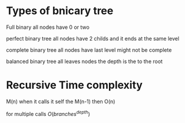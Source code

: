 # Types of bnicary tree

Full binary
all nodes have 0 or two

perfect binary tree
all nodes have 2 childs
and it ends at the same level

complete binary tree
all nodes have
last level might not be complete

balanced binary tree
all leaves nodes  the depth is the to the root


# Recursive Time complexity

M(n)
when it calls it self the M(n-1)
then O(n)

for multiple calls
$O(branches^{depth})$